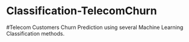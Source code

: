 # Classification-TelecomChurn
#Telecom Customers Churn Prediction using several Machine Learning Classification methods.
